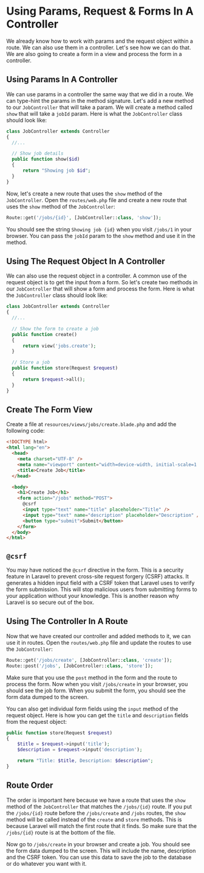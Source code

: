# Using Params, Request & Forms In A Controller

We already know how to work with params and the request object within a route. We can also use them in a controller. Let's see how we can do that. We are also going to create a form in a view and process the form in a controller.

## Using Params In A Controller

We can use params in a controller the same way that we did in a route. We can type-hint the params in the method signature. Let's add a new method to our `JobController` that will take a param. We will create a method called `show` that will take a `jobId` param. Here is what the `JobController` class should look like:

```php
class JobController extends Controller
{
  //...

  // Show job details
  public function show($id)
  {
      return "Showing job $id";
  }
}
```

Now, let's create a new route that uses the `show` method of the `JobController`. Open the `routes/web.php` file and create a new route that uses the `show` method of the `JobController`:

```php
Route::get('/jobs/{id}', [JobController::class, 'show']);
```

You should see the string `Showing job {id}` when you visit `/jobs/1` in your browser. You can pass the `jobId` param to the `show` method and use it in the method.

## Using The Request Object In A Controller

We can also use the request object in a controller. A common use of the request object is to get the input from a form. So let's create two methods in our `JobController` that will show a form and process the form. Here is what the `JobController` class should look like:

```php
class JobController extends Controller
{
  //...

  // Show the form to create a job
  public function create()
  {
      return view('jobs.create');
  }

  // Store a job
  public function store(Request $request)
  {
      return $request->all();
  }
}
```

## Create The Form View

Create a file at `resources/views/jobs/create.blade.php` and add the following code:

```html
<!DOCTYPE html>
<html lang="en">
  <head>
    <meta charset="UTF-8" />
    <meta name="viewport" content="width=device-width, initial-scale=1.0" />
    <title>Create Job</title>
  </head>

  <body>
    <h1>Create Job</h1>
    <form action="/jobs" method="POST">
      @csrf
      <input type="text" name="title" placeholder="Title" />
      <input type="text" name="description" placeholder="Description" />
      <button type="submit">Submit</button>
    </form>
  </body>
</html>
```

## `@csrf`

You may have noticed the `@csrf` directive in the form. This is a security feature in Laravel to prevent cross-site request forgery (CSRF) attacks. It generates a hidden input field with a CSRF token that Laravel uses to verify the form submission. This will stop malicious users from submitting forms to your application without your knowledge. This is another reason why Laravel is so secure out of the box.

## Using The Controller In A Route

Now that we have created our controller and added methods to it, we can use it in routes. Open the `routes/web.php` file and update the routes to use the `JobController`:

```php
Route::get('/jobs/create', [JobController::class, 'create']);
Route::post('/jobs', [JobController::class, 'store']);
```

Make sure that you use the `post` method in the form and the route to process the form. Now when you visit `/jobs/create` in your browser, you should see the job form. When you submit the form, you should see the form data dumped to the screen.

You can also get individual form fields using the `input` method of the request object. Here is how you can get the `title` and `description` fields from the request object:

```php
public function store(Request $request)
{
    $title = $request->input('title');
    $description = $request->input('description');

    return "Title: $title, Description: $description";
}
```

## Route Order

The order is important here because we have a route that uses the `show` method of the `JobController` that matches the `/jobs/{id}` route. If you put the `/jobs/{id}` route before the `/jobs/create` and `/jobs` routes, the `show` method will be called instead of the `create` and `store` methods. This is because Laravel will match the first route that it finds. So make sure that the `/jobs/{id}` route is at the bottom of the file.

Now go to `/jobs/create` in your browser and create a job. You should see the form data dumped to the screen. This will include the name, description and the CSRF token. You can use this data to save the job to the database or do whatever you want with it.
